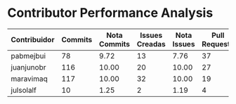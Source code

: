 # Contributor Performance Analysis

| Contribuidor | Commits | Nota Commits | Issues Creadas | Nota Issues | Pull Requests | Nota Pull Requests | Workflows | Nota Workflows | Nota Final |
|--------------|---------|--------------|----------------|------------|---------------|---------------------|-----------|---------------|-----------|
| pabmejbui | 78 | 9.72 | 13 | 7.76 | 37 | 10.00 | 10 | 10.00 | 9.37 |
| juanjunobr | 116 | 10.00 | 20 | 10.00 | 27 | 10.00 | 10 | 10.00 | 10.00 |
| maravimaq | 117 | 10.00 | 32 | 10.00 | 19 | 10.00 | 10 | 10.00 | 10.00 |
| julsolalf | 10 | 1.25 | 2 | 1.19 | 4 | 8.00 | 0 | 0.00 | 2.61 |
